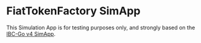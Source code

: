 # FiatTokenFactory SimApp

This Simulation App is for testing purposes only, and strongly based on the [IBC-Go v4 SimApp](https://github.com/cosmos/ibc-go/tree/release/v4.5.x/testing/simapp).
